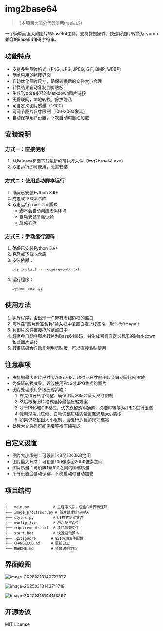 # img2base64
> （本项目大部分代码使用trae生成）

一个简单而强大的图片转Base64工具，支持拖拽操作，快速将图片转换为Typora兼容的Base64编码字符串。

## 功能特点

- 支持多种图片格式（PNG, JPG, JPEG, GIF, BMP, WEBP）
- 简单易用的拖拽界面
- 自动优化图片尺寸，确保转换后的文件大小合理
- 转换结果自动复制到剪贴板
- 生成Typora兼容的Markdown图片链接
- 无需联网，本地转换，保护隐私
- 可自定义图片质量（1-100）
- 可调节图片尺寸限制（100-2000像素）
- 自动保存用户设置，下次启动时自动加载

## 安装说明

### 方式一：直接使用

1. 从Release页面下载最新的可执行文件（img2base64.exe）
2. 双击运行即可使用，无需安装

### 方式二：使用启动脚本运行

1. 确保已安装Python 3.6+
2. 克隆或下载本仓库
3. 双击运行`start.bat`脚本
   - 脚本会自动创建虚拟环境
   - 自动安装所需依赖
   - 启动程序

### 方式三：手动运行源码

1. 确保已安装Python 3.6+
2. 克隆或下载本仓库
3. 安装依赖：
   ```bash
   pip install -r requirements.txt
   ```
4. 运行程序：
   ```bash
   python main.py
   ```

## 使用方法

1. 运行程序，会出现一个带有虚线边框的窗口
2. 可以在"图片标签名称"输入框中设置自定义标签名（默认为'image'）
3. 将图片文件直接拖放到窗口中
4. 程序会自动将图片转换为Base64编码，并生成带有自定义标签的Markdown格式图片链接
5. 转换结果会自动复制到剪贴板，可以直接粘贴使用

## 注意事项

- 支持的最大图片尺寸为768x768，超过此尺寸的图片会自动等比例缩放
- 为保证转换效果，建议使用PNG或JPG格式的图片
- 图片处理采用多级压缩策略：
  1. 首先进行尺寸调整，确保图片不超过最大尺寸限制
  2. 然后根据图片格式选择最佳压缩方案
  3. 对于PNG和GIF格式，优先保留透明通道，必要时转换为JPEG进行压缩
  4. 使用渐进式压缩，自动调整压缩质量直至满足大小要求
  5. 如果仍然超出大小限制，会进行适当的尺寸缩减
- 处理大文件时可能需要等待压缩完成

## 自定义设置

- 图片大小限制：可设置1KB至1000KB之间
- 图片最大尺寸：可设置100像素至2000像素之间
- 图片质量：可设置1至100之间的压缩质量
- 所有设置会自动保存，下次启动时自动加载

## 项目结构

```
.
├── main.py           # 主程序文件，包含GUI界面逻辑
├── image_processor.py # 图片处理核心模块
├── styles.py         # UI样式定义文件
├── config.json       # 用户配置文件
├── requirements.txt  # 项目依赖文件
├── start.bat         # 快速启动脚本
├── .gitignore       # Git忽略文件配置
├── CHANGELOG.md     # 更新日志
└── README.md        # 项目说明文档
```

## 界面截图

![image-20250318143727872](https://cdn.jsdelivr.net/gh/qwerkilo/Image/typora/image-20250318143727872.png)

![image-20250318143741718](https://cdn.jsdelivr.net/gh/qwerkilo/Image/typora/image-20250318143741718.png)

![image-20250318144153367](https://cdn.jsdelivr.net/gh/qwerkilo/Image/typora/image-20250318144153367.png)

## 开源协议

MIT License